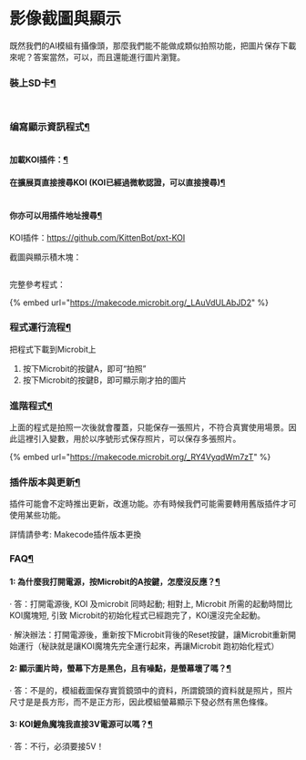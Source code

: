 # 影像截圖與顯示

既然我們的AI模組有攝像頭，那麼我們能不能做成類似拍照功能，把圖片保存下載來呢？答案當然，可以，而且還能進行圖片瀏覽。

### 裝上SD卡[¶](broken-reference)

<figure><img src="https://kittenbothk.readthedocs.io/en/latest/_images/02-11.png" alt=""><figcaption></figcaption></figure>

<figure><img src="https://kittenbothk.readthedocs.io/en/latest/_images/012.png" alt=""><figcaption></figcaption></figure>

### 编寫顯示資訊程式[¶](broken-reference)

<figure><img src="https://kittenbothk.readthedocs.io/en/latest/_images/mcbanner.png" alt=""><figcaption></figcaption></figure>

#### 加載KOI插件：[¶](broken-reference)

#### 在擴展頁直接搜尋KOI (KOI已經過微軟認證，可以直接搜尋)[¶](broken-reference)

<figure><img src="https://kittenbothk.readthedocs.io/en/latest/_images/koi_search.png" alt=""><figcaption></figcaption></figure>

#### 你亦可以用插件地址搜尋[¶](broken-reference)

KOI插件：https://github.com/KittenBot/pxt-KOI

截圖與顯示積木塊：

<figure><img src="https://kittenbothk.readthedocs.io/en/latest/_images/06.png" alt=""><figcaption></figcaption></figure>

完整參考程式：

{% embed url="https://makecode.microbit.org/_LAuVdULAbJD2" %}

### 程式運行流程[¶](broken-reference)

把程式下載到Microbit上

1. 按下Microbit的按鍵A，即可“拍照”
2. 按下Microbit的按鍵B，即可顯示剛才拍的圖片

### 進階程式[¶](broken-reference)

上面的程式是拍照一次後就會覆蓋，只能保存一張照片，不符合真實使用場景。因此這裡引入變數，用於以序號形式保存照片，可以保存多張照片。

{% embed url="https://makecode.microbit.org/_RY4VyqdWm7zT" %}

### 插件版本與更新[¶](broken-reference)

插件可能會不定時推出更新，改進功能。亦有時候我們可能需要轉用舊版插件才可使用某些功能。

詳情請參考: Makecode插件版本更換

### FAQ[¶](broken-reference)

#### 1: 為什麼我打開電源，按Microbit的A按鍵，怎麼沒反應？[¶](broken-reference)

· 答：打開電源後, KOI 及microbit 同時起動; 相對上, Microbit 所需的起動時間比KOI魔塊短, 引致 Microbit的初始化程式已經跑完了，KOI還沒完全起動。

· 解決辦法：打開電源後，重新按下Microbit背後的Reset按鍵，讓Microbit重新開始運行（秘訣就是讓KOI魔塊先完全運行起來，再讓Microbit 跑初始化程式）

#### 2: 顯示圖片時，螢幕下方是黑色，且有噪點，是螢幕壞了嗎？[¶](broken-reference)

· 答：不是的，模組截圖保存實質鏡頭中的資料，所謂鏡頭的資料就是照片，照片尺寸是是長方形，而不是正方形，因此模組螢幕顯示下發必然有黑色條條。

#### 3: KOI鯉魚魔塊我直接3V電源可以嗎？[¶](broken-reference)

· 答：不行，必須要接5V！

